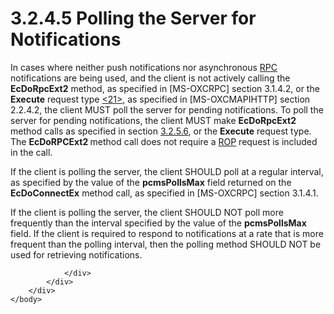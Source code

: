 <html dir="LTR" xmlns:mshelp="http://msdn.microsoft.com/mshelp" xmlns:ddue="http://ddue.schemas.microsoft.com/authoring/2003/5" xmlns:xlink="http://www.w3.org/1999/xlink" xmlns:tool="http://www.microsoft.com/tooltip">
    <head>
        <meta http-equiv="Content-Type" content="text/html; CHARSET=utf-8"></meta>
        <meta name="save" content="history"></meta>
        <title>3.2.4.5 Polling the Server for Notifications</title>
        <xml>
            <mshelp:toctitle title="3.2.4.5 Polling the Server for Notifications"></mshelp:toctitle>
            <mshelp:rltitle title="[MS-OXCNOTIF]: Polling the Server for Notifications"></mshelp:rltitle>
            <mshelp:keyword index="A" term="05374abb-339b-4319-89f7-a0de4b0bb661"></mshelp:keyword>
            <mshelp:attr name="DCSext.ContentType" value="open specification"></mshelp:attr>
            <mshelp:attr name="AssetID" value="05374abb-339b-4319-89f7-a0de4b0bb661"></mshelp:attr>
            <mshelp:attr name="TopicType" value="kbRef"></mshelp:attr>
            <mshelp:attr name="DCSext.Title" value="[MS-OXCNOTIF]: Polling the Server for Notifications" />
        </xml>
    </head>
    <body>
        <div id="header">
            <h1 class="heading">3.2.4.5 Polling the Server for Notifications</h1>
        </div>
        <div id="mainSection">
            <div id="mainBody">
                <div id="allHistory" class="saveHistory"></div>
                <div id="sectionSection0" class="section" name="collapseableSection">
                    

<p>In cases where neither push notifications nor asynchronous <a href="04fcfcd9-a11c-47cd-aa0c-c10a4085d0c8.htm#gt_8a7f6700-8311-45bc-af10-82e10accd331">RPC</a> notifications are being
used, and the client is not actively calling the <b>EcDoRpcExt2</b> method, as
specified in <mshelp:link keywords="137f0ce2-31fd-4952-8a7d-6c0b242e4b6a" tabindex="0">[MS-OXCRPC]</mshelp:link>
section <mshelp:link keywords="1842194b-c530-4b64-a778-0e663029785c" tabindex="0">3.1.4.2</mshelp:link>,
or the <b>Execute</b> request type <a id="Appendix_A_Target_21"></a><a href="e58b7ae4-9c40-46e0-8844-3b9b2aba2d86.htm#Appendix_A_21" aria-label="Product behavior note 21">&lt;21&gt;</a>, as
specified in <mshelp:link keywords="d502edcf-0b22-42f2-8500-019f00d60245" tabindex="0">[MS-OXCMAPIHTTP]</mshelp:link>
section <mshelp:link keywords="56eda658-9456-49c1-a2df-02a0a892425a" tabindex="0">2.2.4.2</mshelp:link>,
the client MUST poll the server for pending notifications. To poll the server for
pending notifications, the client MUST make <b>EcDoRpcExt2</b> method calls as
specified in section <a href="6b96de10-ea79-48b2-956e-26f66fbd9464.htm">3.2.5.6</a><span>, or the <b>Execute</b> request type</span>. The <b>EcDoRPCExt2
</b>method call does not require a <a href="04fcfcd9-a11c-47cd-aa0c-c10a4085d0c8.htm#gt_3369fdd6-36f8-4a62-9cd7-2738ffb5048f">ROP</a> request is included in
the call.</p>

<p>If the client is polling the server, the client SHOULD poll
at a regular interval, as specified by the value of the <b>pcmsPollsMax</b>
field returned on the <b>EcDoConnectEx</b> method call, as specified in
[MS-OXCRPC] section <mshelp:link keywords="59d638fe-e63d-422a-b51d-6210b2155138" tabindex="0">3.1.4.1</mshelp:link><span>.</span></p>

<p>If the client is polling the server, the client SHOULD NOT
poll more frequently than the interval specified by the value of the <b>pcmsPollsMax</b>
field. If the client is required to respond to notifications at a rate that is
more frequent than the polling interval, then the polling method SHOULD NOT be
used for retrieving notifications.</p>


                </div>
            </div>
        </div>
    </body>
</html>